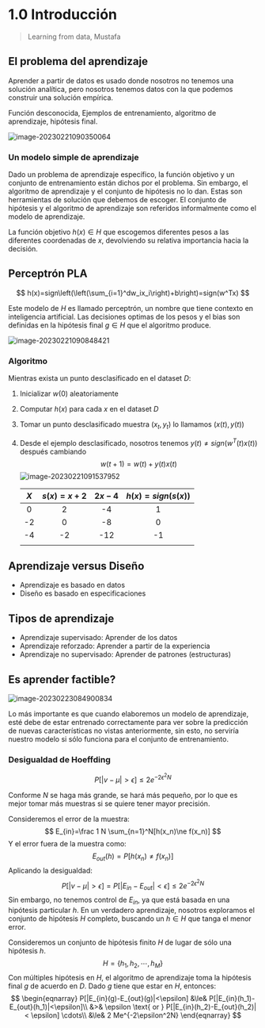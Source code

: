 # 1.0 Introducción

>  Learning from data, Mustafa

## El problema del aprendizaje

Aprender a partir de datos es usado donde nosotros no tenemos una solución analítica, pero nosotros tenemos datos con la que podemos construir una solución empírica.

Función desconocida, Ejemplos de entrenamiento, algoritmo de aprendizaje, hipótesis final.

![image-20230221090350064](/home/ivn/snap/typora/76/.config/Typora/typora-user-images/image-20230221090350064.png)

### Un modelo simple de aprendizaje

Dado un problema de aprendizaje específico, la función objetivo y un conjunto de entrenamiento están dichos por el problema. Sin embargo, el algoritmo de aprendizaje y el conjunto de hipótesis no lo dan. Estas son herramientas de solución que debemos de escoger. El conjunto de hipótesis y el algoritmo de aprendizaje son referidos informalmente como el modelo de aprendizaje.

La función objetivo $h(x)\in H$ que escogemos diferentes pesos a las diferentes coordenadas de $x$, devolviendo su relativa importancia hacia la decisión.

## Perceptrón PLA

$$
h(x)=sign\left(\left(\sum_{i=1}^dw_ix_i\right)+b\right)=sign(w^Tx)
$$

Este modelo de $H$ es llamado perceptrón, un nombre que tiene contexto en inteligencia artificial. Las decisiones optimas de los pesos y el bias son definidas en la hipótesis final $g\in H$ que el algoritmo produce.

![image-20230221090848421](/home/ivn/snap/typora/76/.config/Typora/typora-user-images/image-20230221090848421.png)



### Algoritmo

Mientras exista un punto desclasificado en el dataset $D$:

1. Inicializar $w(0)$ aleatoriamente

2. Computar $h(x)$ para cada $x$ en el dataset $D$

3. Tomar un punto desclasificado muestra $(x_t, y_t)$ lo llamamos $(x(t), y(t))$

4. Desde el ejemplo desclasificado, nosotros tenemos $y(t) \ne sign(w^T(t)x(t))$ después cambiando
   $$
   w(t+1) = w(t)+y(t)x(t)
   $$
   ![image-20230221091537952](/home/ivn/snap/typora/76/.config/Typora/typora-user-images/image-20230221091537952.png)

   | $X$  | $s(x)=x+2$ | $2x-4$ | $h(x)=sign(s(x))$ |
   | :--: | :--------: | :----: | :---------------: |
   |  0   |     2      |   -4   |         1         |
   |  -2  |     0      |   -8   |         0         |
   |  -4  |     -2     |  -12   |        -1         |
   |      |            |        |                   |

   

## Aprendizaje versus Diseño

- Aprendizaje es basado en datos
- Diseño es basado en especificaciones

## Tipos de aprendizaje

- Aprendizaje supervisado: Aprender de los datos
- Aprendizaje reforzado: Aprender a partir de la experiencia
- Aprendizaje no supervisado: Aprender de patrones (estructuras)

## Es aprender factible?

![image-20230223084900834](/home/ivn/snap/typora/76/.config/Typora/typora-user-images/image-20230223084900834.png)

Lo más importante es que cuando elaboremos un modelo de aprendizaje, esté debe de estar entrenado correctamente para ver sobre la predicción de nuevas características no vistas anteriormente, sin esto, no serviría nuestro modelo si sólo funciona para el conjunto de entrenamiento.

### Desigualdad de Hoeffding

$$
P[|v-\mu| > \epsilon] \le2e^{-2\epsilon^2N}
$$

Conforme $N$ se haga más grande, se hará más pequeño, por lo que es mejor tomar más muestras si se quiere tener mayor precisión.

Consideremos el error de la muestra:
$$
E_{in}=\frac 1 N \sum_{n=1}^N[h(x_n)\ne f(x_n)]
$$
Y el error fuera de la muestra como:
$$
E_{out}(h)=P[h(x_n)\ne f(x_n)]
$$
Aplicando la desigualdad:
$$
P[|v-\mu|> \epsilon] = P[|E_{in}-E_{out}|<\epsilon] \le 2e^{-2\epsilon^2N}
$$
Sin embargo, no tenemos control de $E_{in}$, ya que está basada en una hipótesis particular $h$. En un verdadero aprendizaje, nosotros exploramos el conjunto de hipótesis $H$ completo, buscando un $h\in H$ que tanga el menor error.

Consideremos un conjunto de hipótesis finito $H$ de lugar de sólo una hipótesis $h$.
$$
H=\{h_1, h_2, \cdots, h_M\}
$$
Con múltiples hipótesis en $H$, el algoritmo de aprendizaje toma la hipótesis final $g$ de acuerdo en $D$. Dado $g$ tiene que estar en $H$, entonces:
$$
\begin{eqnarray}
P[|E_{in}(g)-E_{out}(g)|<\epsilon] &\le& P[|E_{in}(h_1)-E_{out}(h_1)|<\epsilon]\\
&>& \epsilon \text{ or } P[|E_{in}(h_2)-E_{out}(h_2)| < \epsilon] \cdots\\
&\le& 2 Me^{-2\epsilon^2N}
\end{eqnarray}
$$
